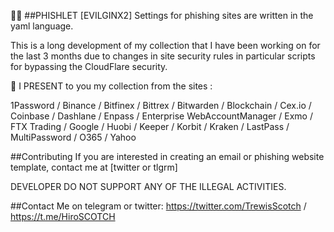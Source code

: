 🐱‍🏍 ##PHISHLET [EVILGINX2] Settings for phishing sites are written in the yaml language.

This is a long development of my collection that I have been working on for the last 3 months due to changes in site security rules in particular scripts for bypassing the CloudFlare security.

🙌 I PRESENT to you my collection from the sites :

1Password / Binance / Bitfinex / Bittrex / Bitwarden / Blockchain / Cex.io / Coinbase / Dashlane / Enpass / Enterprise WebAccountManager / Exmo / FTX Trading / Google / Huobi / Keeper / Korbit / Kraken / LastPass / MultiPassword / O365 / Yahoo

##Contributing
If you are interested in creating an email or phishing website template, contact me at [twitter or tlgrm]

DEVELOPER DO NOT SUPPORT ANY OF THE ILLEGAL ACTIVITIES.

##Contact Me on telegram or twitter: https://twitter.com/TrewisScotch / https://t.me/HiroSCOTCH
